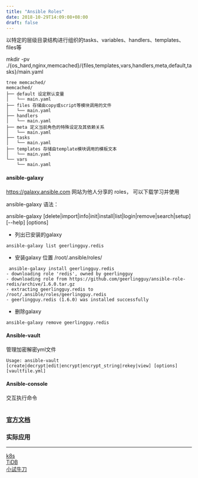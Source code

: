 ```yaml
---
title: "Ansible Roles"
date: 2018-10-29T14:09:08+08:00
draft: false
---
```


以特定的层级目录结构进行组织的tasks、variables、handlers、templates、files等

mkdir -pv ./{os_hard,nginx,memcached}/{files,templates,vars,handlers,meta,default,tasks}/main.yaml

```
tree memcached/
memcached/
├── default 设定默认变量
│   └── main.yaml
├── files 存储由copy或script等模块调用的文件 
│   └── main.yaml
├── handlers 
│   └── main.yaml
├── meta 定义当前角色的特殊设定及其依赖关系
│   └── main.yaml
├── tasks
│   └── main.yaml
├── templates 存储由template模块调用的模板文本
│   └── main.yaml
└── vars
    └── main.yaml
```

#### ansible-galaxy

https://galaxy.ansible.com 网站为他人分享的 roles， 可以下载学习并使用

ansible-galaxy 语法：

ansible-galaxy [delete|import|info|init|install|list|login|remove|search|setup] [--help] [options] 

- 列出已安装的galaxy

```
ansible-galaxy list geerlingguy.redis

```

- 安装galaxy  位置 /root/.ansible/roles/

```
 ansible-galaxy install geerlingguy.redis
- downloading role 'redis', owned by geerlingguy
- downloading role from https://github.com/geerlingguy/ansible-role-redis/archive/1.6.0.tar.gz
- extracting geerlingguy.redis to /root/.ansible/roles/geerlingguy.redis
- geerlingguy.redis (1.6.0) was installed successfully
```

- 删除galaxy

```
ansible-galaxy remove geerlingguy.redis
```

#### Ansible-vault 

管理加密解密yml文件

```
Usage: ansible-vault [create|decrypt|edit|encrypt|encrypt_string|rekey|view] [options] [vaultfile.yml]
```

#### Ansible-console

交互执行命令

```

```
### [官方文档](https://docs.ansible.com/ansible/latest/index.html)

### 实际应用
---

[k8s](https://github.com/gjmzj/kubeasz)  
[TiDB](https://github.com/pingcap/tidb-ansible)   
[小试牛刀](https://github.com/bodani/ansible-moses)
